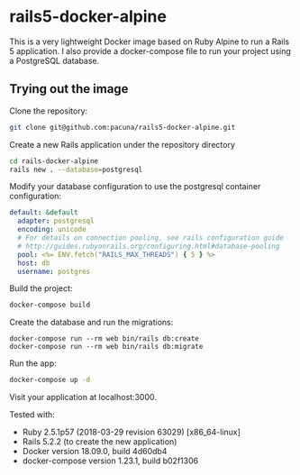 # rails5-docker-alpine

This is a very lightweight Docker image based on Ruby Alpine to run a Rails 5
application.
I also provide a docker-compose file to run your project using a PostgreSQL
database.

## Trying out the image

Clone the repository:

```sh
git clone git@github.com:pacuna/rails5-docker-alpine.git
```

Create a new Rails application under the repository directory

```sh
cd rails-docker-alpine
rails new . --database=postgresql
```

Modify your database configuration to use the postgresql container configuration:

```yaml
default: &default
  adapter: postgresql
  encoding: unicode
  # For details on connection pooling, see rails configuration guide
  # http://guides.rubyonrails.org/configuring.html#database-pooling
  pool: <%= ENV.fetch("RAILS_MAX_THREADS") { 5 } %>
  host: db
  username: postgres
```

Build the project:

```sh
docker-compose build
```

Create the database and run the migrations:

```
docker-compose run --rm web bin/rails db:create
docker-compose run --rm web bin/rails db:migrate
```

Run the app:

```sh
docker-compose up -d
```

Visit your application at localhost:3000.

Tested with:
- Ruby 2.5.1p57 (2018-03-29 revision 63029) [x86_64-linux]
- Rails 5.2.2 (to create the new application)
- Docker version 18.09.0, build 4d60db4
- docker-compose version 1.23.1, build b02f1306
